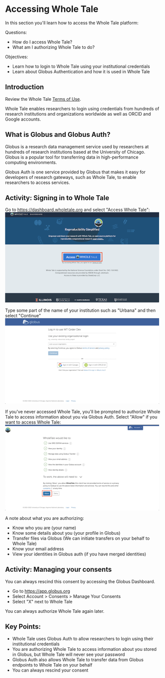 # Accessing Whole Tale

In this section you'll learn how to access the Whole Tale platform:

Questions:
* How do I access Whole Tale?
* What am I authorizing Whole Tale to do?

Objectives:
* Learn how to login to Whole Tale using your institutional credentials
* Learn about  Globus Authentication and how it is used in Whole Tale

## Introduction

Review the Whole Tale [Terms of Use](https://wholetale.readthedocs.io/en/stable/tos/).

Whole Tale enables researchers to login using credentials from hundreds of research institutions and organizations worldwide as well as ORCID and Google accounts. 

## What is Globus and Globus Auth?

Globus is a research data management service used by researchers at hundreds of research institutions based at the University of Chicago. Globus is a popular tool for transferring data in high-performance computing environments.

Globus Auth is one service provided by Globus that makes it easy for developers of research gateways, such as Whole Tale, to enable researchers to access services.

## Activity: Signing in to Whole Tale

Go to https://dashboard.wholetale.org and select "Access Whole Tale":
<img src="images/sign-in/landing_page.png" width=500>

Type some part of the name of your institution such as "Urbana" and then select "Continue"
<img src="images/sign-in/organization_selection.png" width=500>

If you've never accessed Whole Tale, you'll be prompted to authorize Whole Tale to access information about you via Globus Auth. Select "Allow" if you want to access Whole Tale:
<img src="images/sign-in/consent.png" width=500>

A note about what you are authorizing:
* Know who you are (your name)
* Know some details about you (your profile in Globus)
* Transfer files via Globus (We can initiate transfers on your behalf to Whole Tale)
* Know your email address 
* View your identities in Globus auth (if you have merged identities)

## Activity: Managing your consents

You can always rescind this consent by accessing the Globus Dashboard.
* Go to https://app.globus.org
* Select Account > Consents > Manage Your Consents
* Select "X" next to Whole Tale

You can always authorize Whole Tale again later.


## Key Points:
* Whole Tale uses Globus Auth to allow researchers to login using their institutional credentials
* You are authorizing Whole Tale to access information about you stored in Globus, but Whole Tale will never see your password
* Globus Auth also allows Whole Tale to transfer data from Globus endpoints to Whole Tale on your behalf
* You can always rescind your consent
